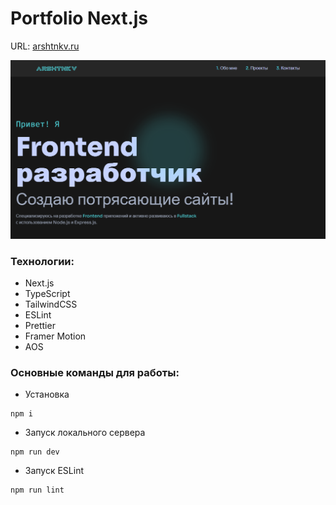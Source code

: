 # Portfolio Next.js

URL: [arshtnkv.ru](https://arshtnkv.ru/)

![Cover Image](public/cover.png)

### Технологии:

- Next.js
- TypeScript
- TailwindCSS
- ESLint
- Prettier
- Framer Motion
- AOS

### Основные команды для работы:

- Установка

```
npm i
```

- Запуск локального сервера

```
npm run dev
```

- Запуск ESLint

```
npm run lint
```
